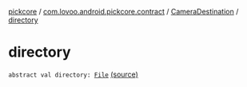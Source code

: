 [pickcore](../../index.md) / [com.lovoo.android.pickcore.contract](../index.md) / [CameraDestination](index.md) / [directory](./directory.md)

# directory

`abstract val directory: `[`File`](https://docs.oracle.com/javase/8/docs/api/java/io/File.html) [(source)](https://github.com/lovoo/android-pickpic/blob/master/pickcore/src/main/kotlin/com/lovoo/android/pickcore/contract/CameraDestination.kt#L21)